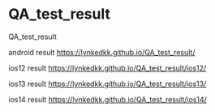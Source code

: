 # QA_test_result
QA_test_result

android result
https://lynkedkk.github.io/QA_test_result/


ios12 result
https://lynkedkk.github.io/QA_test_result/ios12/

ios13 result
https://lynkedkk.github.io/QA_test_result/ios13/

ios14 result
https://lynkedkk.github.io/QA_test_result/ios14/
